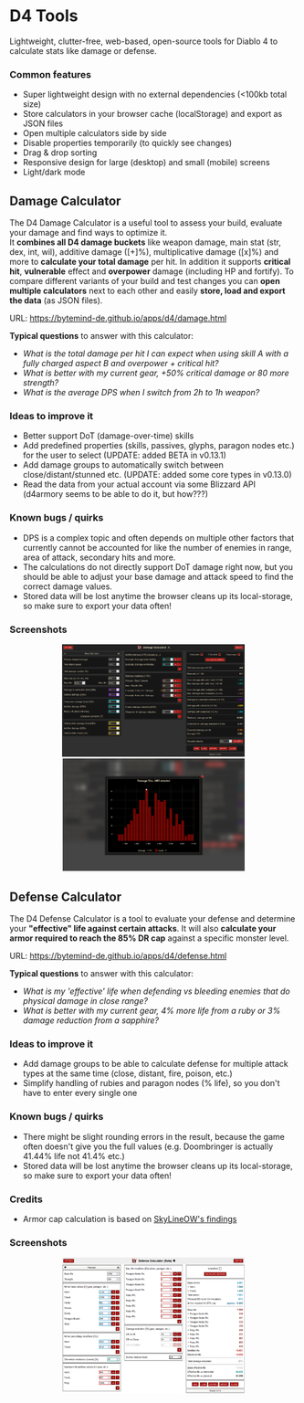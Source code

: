 # D4 Tools

Lightweight, clutter-free, web-based, open-source tools for Diablo 4 to calculate stats like damage or defense.

### Common features

- Super lightweight design with no external dependencies (<100kb total size)
- Store calculators in your browser cache (localStorage) and export as JSON files
- Open multiple calculators side by side
- Disable properties temporarily (to quickly see changes)
- Drag & drop sorting
- Responsive design for large (desktop) and small (mobile) screens
- Light/dark mode

## Damage Calculator

The D4 Damage Calculator is a useful tool to assess your build, evaluate your damage and find ways to optimize it.  
It **combines all D4 damage buckets** like weapon damage, main stat (str, dex, int, wil), additive damage ([+]%), multiplicative damage ([x]%) and more to **calculate your total damage** per hit.
In addition it supports **critical hit**, **vulnerable** effect and **overpower** damage (including HP and fortify).
To compare different variants of your build and test changes you can **open multiple calculators** next to each other and easily **store, load and export the data** (as JSON files).  
  
URL: https://bytemind-de.github.io/apps/d4/damage.html  
  
**Typical questions** to answer with this calculator:
- _What is the total damage per hit I can expect when using skill A with a fully charged aspect B and overpower + critical hit?_
- _What is better with my current gear, +50% critical damage or 80 more strength?_
- _What is the average DPS when I switch from 2h to 1h weapon?_

### Ideas to improve it

- Better support DoT (damage-over-time) skills
- Add predefined properties (skills, passives, glyphs, paragon nodes etc.) for the user to select (UPDATE: added BETA in v0.13.1)
- Add damage groups to automatically switch between close/distant/stunned etc. (UPDATE: added some core types in v0.13.0)
- Read the data from your actual account via some Blizzard API (d4armory seems to be able to do it, but how???)

### Known bugs / quirks

- DPS is a complex topic and often depends on multiple other factors that currently cannot be accounted for like the number of enemies in range, area of attack, secondary hits and more.
- The calculations do not directly support DoT damage right now, but you should be able to adjust your base damage and attack speed to find the correct damage values.
- Stored data will be lost anytime the browser cleans up its local-storage, so make sure to export your data often!

### Screenshots

<p align="center">
    <img src="screenshots/d4-damage-calc-s3-1.png" alt="Damage Calculator S2" width="320px"/>
	<img src="screenshots/d4-damage-calc-s3-2.png" alt="Damage Calculator S2" width="319px"/>
</p>


## Defense Calculator

The D4 Defense Calculator is a tool to evaluate your defense and determine your **"effective" life against certain attacks**.
It will also **calculate your armor required to reach the 85% DR cap** against a specific monster level.  
  
URL: https://bytemind-de.github.io/apps/d4/defense.html  

**Typical questions** to answer with this calculator:
- _What is my 'effective' life when defending vs bleeding enemies that do physical damage in close range?_
- _What is better with my current gear, 4% more life from a ruby or 3% damage reduction from a sapphire?_

### Ideas to improve it

- Add damage groups to be able to calculate defense for multiple attack types at the same time (close, distant, fire, poison, etc.)
- Simplify handling of rubies and paragon nodes (% life), so you don't have to enter every single one

### Known bugs / quirks

- There might be slight rounding errors in the result, because the game often doesn't give you the full values (e.g. Doombringer is actually 41.44% life not 41.4% etc.)
- Stored data will be lost anytime the browser cleans up its local-storage, so make sure to export your data often!

### Credits

- Armor cap calculation is based on [SkyLineOW's findings](https://www.reddit.com/r/Diablo/comments/152gd9u/i_mostly_cracked_the_d4_armor_formula_and_made_a/)

### Screenshots

<p align="center">
    <img src="screenshots/d4-defense-calc-s2-1.png" alt="Defense Calculator S2 Beta"  width="320px"/>
</p>
